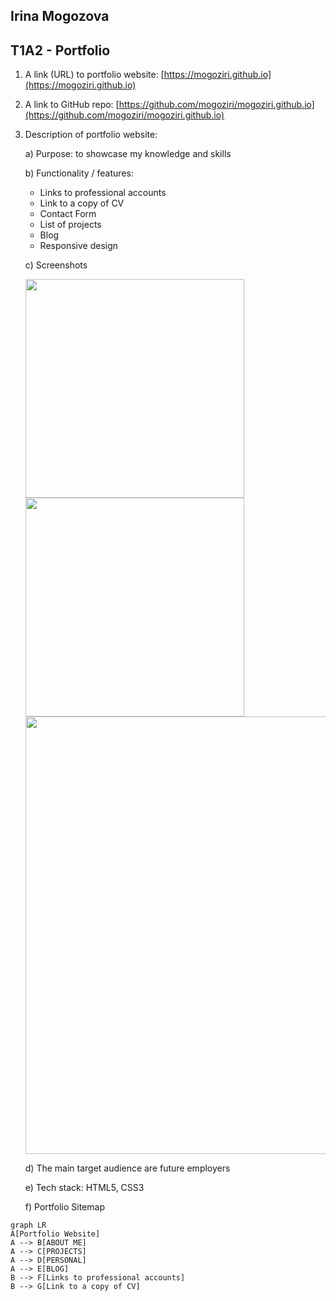 ## Irina Mogozova
## T1A2 - Portfolio
1. A link (URL) to portfolio website: [https://mogoziri.github.io](https://mogoziri.github.io)
2. A link to GitHub repo: [https://github.com/mogoziri/mogoziri.github.io](https://github.com/mogoziri/mogoziri.github.io)
3. Description of portfolio website:

    a) Purpose: to showcase my knowledge and skills
    
    b) Functionality / features: 
    - Links to professional accounts
    - Link to a copy of CV
    - Contact Form 
    - List of projects 
    - Blog 
    - Responsive design
    
    c) Screenshots
    
    <img src="https://user-images.githubusercontent.com/105526692/173222406-c76679cf-c712-40cb-9012-c7d6caa0b6db.png" width="350">
    <img src="https://user-images.githubusercontent.com/105526692/173222496-1e74acdc-ab56-45e9-a565-856070735691.png" width="350">
    <img src="https://user-images.githubusercontent.com/105526692/173222500-9d280b79-bf5d-41a7-bb3b-f70f005e1ed4.png" width="700">

    d) The main target audience are future employers
    
    e) Tech stack: HTML5, CSS3 
    
    f) Portfolio Sitemap
 
```mermaid
graph LR
A[Portfolio Website] 
A --> B[ABOUT ME]
A --> C[PROJECTS]
A --> D[PERSONAL]
A --> E[BLOG]
B --> F[Links to professional accounts]
B --> G[Link to a copy of CV]
```
